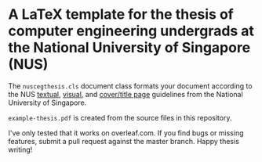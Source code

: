 # A LaTeX template for the thesis of computer engineering undergrads at the National University of Singapore (NUS)
The `nuscegthesis.cls` document class formats your document according to the NUS [textual](http://ceg.nus.edu.sg/CG4001/forms/FYP_appendix_1_Oct09_Guide.pdf), [visual](http://ceg.nus.edu.sg/CG4001/forms/FYP_appendix_2_Mar10_ThesisFormat.pdf), and [cover/title page](http://www.ceg.nus.edu.sg/CG4001/forms/documents/CoverNTitlePage_CG4001_000.pdf) guidelines from the National University of Singapore.

`example-thesis.pdf` is created from the source files in this repository.

I've only tested that it works on overleaf.com. If you find bugs or missing features, submit a pull request against the master branch. Happy thesis writing!
